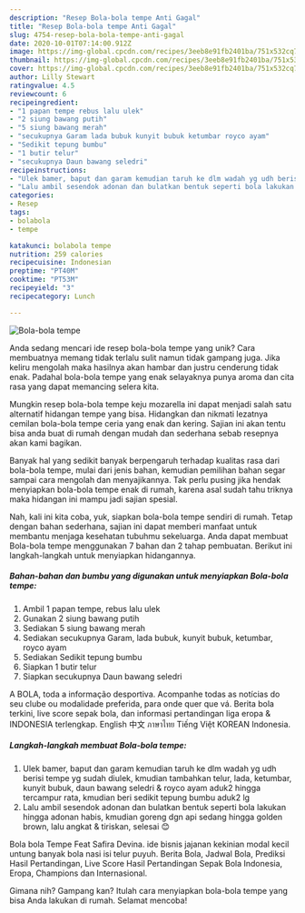 ```yaml
---
description: "Resep Bola-bola tempe Anti Gagal"
title: "Resep Bola-bola tempe Anti Gagal"
slug: 4754-resep-bola-bola-tempe-anti-gagal
date: 2020-10-01T07:14:00.912Z
image: https://img-global.cpcdn.com/recipes/3eeb8e91fb2401ba/751x532cq70/bola-bola-tempe-foto-resep-utama.jpg
thumbnail: https://img-global.cpcdn.com/recipes/3eeb8e91fb2401ba/751x532cq70/bola-bola-tempe-foto-resep-utama.jpg
cover: https://img-global.cpcdn.com/recipes/3eeb8e91fb2401ba/751x532cq70/bola-bola-tempe-foto-resep-utama.jpg
author: Lilly Stewart
ratingvalue: 4.5
reviewcount: 6
recipeingredient:
- "1 papan tempe rebus lalu ulek"
- "2 siung bawang putih"
- "5 siung bawang merah"
- "secukupnya Garam lada bubuk kunyit bubuk ketumbar royco ayam"
- "Sedikit tepung bumbu"
- "1 butir telur"
- "secukupnya Daun bawang seledri"
recipeinstructions:
- "Ulek bamer, baput dan garam kemudian taruh ke dlm wadah yg udh berisi tempe yg sudah diulek, kmudian tambahkan telur, lada, ketumbar, kunyit bubuk, daun bawang seledri &amp; royco ayam aduk2 hingga tercampur rata, kmudian beri sedikit tepung bumbu aduk2 lg"
- "Lalu ambil sesendok adonan dan bulatkan bentuk seperti bola lakukan hingga adonan habis, kmudian goreng dgn api sedang hingga golden brown, lalu angkat &amp; tiriskan, selesai 😊"
categories:
- Resep
tags:
- bolabola
- tempe

katakunci: bolabola tempe 
nutrition: 259 calories
recipecuisine: Indonesian
preptime: "PT40M"
cooktime: "PT53M"
recipeyield: "3"
recipecategory: Lunch

---
```



![Bola-bola tempe](https://img-global.cpcdn.com/recipes/3eeb8e91fb2401ba/751x532cq70/bola-bola-tempe-foto-resep-utama.jpg)

Anda sedang mencari ide resep bola-bola tempe yang unik? Cara membuatnya memang tidak terlalu sulit namun tidak gampang juga. Jika keliru mengolah maka hasilnya akan hambar dan justru cenderung tidak enak. Padahal bola-bola tempe yang enak selayaknya punya aroma dan cita rasa yang dapat memancing selera kita.

Mungkin resep bola-bola tempe keju mozarella ini dapat menjadi salah satu alternatif hidangan tempe yang bisa. Hidangkan dan nikmati lezatnya cemilan bola-bola tempe ceria yang enak dan kering. Sajian ini akan tentu bisa anda buat di rumah dengan mudah dan sederhana sebab resepnya akan kami bagikan.

Banyak hal yang sedikit banyak berpengaruh terhadap kualitas rasa dari bola-bola tempe, mulai dari jenis bahan, kemudian pemilihan bahan segar sampai cara mengolah dan menyajikannya. Tak perlu pusing jika hendak menyiapkan bola-bola tempe enak di rumah, karena asal sudah tahu triknya maka hidangan ini mampu jadi sajian spesial.


Nah, kali ini kita coba, yuk, siapkan bola-bola tempe sendiri di rumah. Tetap dengan bahan sederhana, sajian ini dapat memberi manfaat untuk membantu menjaga kesehatan tubuhmu sekeluarga. Anda dapat membuat Bola-bola tempe menggunakan 7 bahan dan 2 tahap pembuatan. Berikut ini langkah-langkah untuk menyiapkan hidangannya.

<!--inarticleads1-->

##### Bahan-bahan dan bumbu yang digunakan untuk menyiapkan Bola-bola tempe:

1. Ambil 1 papan tempe, rebus lalu ulek
1. Gunakan 2 siung bawang putih
1. Sediakan 5 siung bawang merah
1. Sediakan secukupnya Garam, lada bubuk, kunyit bubuk, ketumbar, royco ayam
1. Sediakan Sedikit tepung bumbu
1. Siapkan 1 butir telur
1. Siapkan secukupnya Daun bawang seledri


A BOLA, toda a informação desportiva. Acompanhe todas as notícias do seu clube ou modalidade preferida, para onde quer que vá. Berita bola terkini, live score sepak bola, dan informasi pertandingan liga eropa &amp; INDONESIA terlengkap. English 中文 ภาษาไทย Tiếng Việt KOREAN Indonesia. 

<!--inarticleads2-->

##### Langkah-langkah membuat Bola-bola tempe:

1. Ulek bamer, baput dan garam kemudian taruh ke dlm wadah yg udh berisi tempe yg sudah diulek, kmudian tambahkan telur, lada, ketumbar, kunyit bubuk, daun bawang seledri &amp; royco ayam aduk2 hingga tercampur rata, kmudian beri sedikit tepung bumbu aduk2 lg
1. Lalu ambil sesendok adonan dan bulatkan bentuk seperti bola lakukan hingga adonan habis, kmudian goreng dgn api sedang hingga golden brown, lalu angkat &amp; tiriskan, selesai 😊


Bola bola Tempe Feat Safira Devina. ide bisnis jajanan kekinian modal kecil untung banyak bola nasi isi telur puyuh. Berita Bola, Jadwal Bola, Prediksi Hasil Pertandingan, Live Score Hasil Pertandingan Sepak Bola Indonesia, Eropa, Champions dan Internasional. 

Gimana nih? Gampang kan? Itulah cara menyiapkan bola-bola tempe yang bisa Anda lakukan di rumah. Selamat mencoba!
